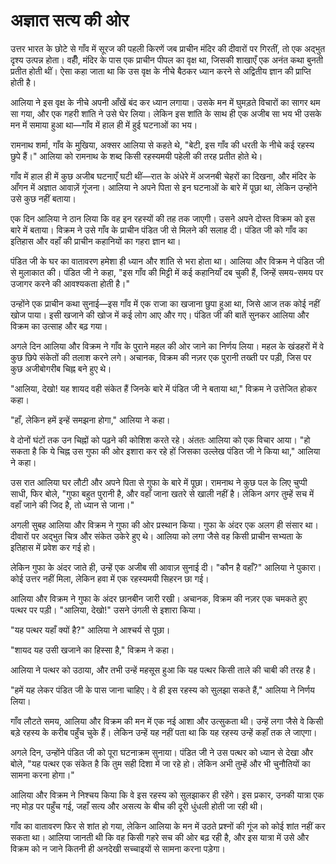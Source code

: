 # अज्ञात सत्य की ओर

उत्तर भारत के छोटे से गाँव में सूरज की पहली किरणें जब प्राचीन मंदिर की दीवारों पर गिरतीं, तो एक अद्भुत दृश्य उत्पन्न होता। वहीँ, मंदिर के पास एक प्राचीन पीपल का वृक्ष था, जिसकी शाखाएँ एक अनंत कथा बुनती प्रतीत होती थीं। ऐसा कहा जाता था कि उस वृक्ष के नीचे बैठकर ध्यान करने से अद्वितीय ज्ञान की प्राप्ति होती है।

आलिया ने इस वृक्ष के नीचे अपनी आँखें बंद कर ध्यान लगाया। उसके मन में घुमड़ते विचारों का सागर थम सा गया, और एक गहरी शांति ने उसे घेर लिया। लेकिन इस शांति के साथ ही एक अजीब सा भय भी उसके मन में समाया हुआ था—गाँव में हाल ही में हुई घटनाओं का भय।

रामनाथ शर्मा, गाँव के मुखिया, अक्सर आलिया से कहते थे, "बेटी, इस गाँव की धरती के नीचे कई रहस्य छुपे हैं।" आलिया को रामनाथ के शब्द किसी रहस्यमयी पहेली की तरह प्रतीत होते थे।

गाँव में हाल ही में कुछ अजीब घटनाएँ घटी थीं—रात के अंधेरे में अजनबी चेहरों का दिखना, और मंदिर के आँगन में अज्ञात आवाज़ें गूंजना। आलिया ने अपने पिता से इन घटनाओं के बारे में पूछा था, लेकिन उन्होंने उसे कुछ नहीं बताया।

एक दिन आलिया ने ठान लिया कि वह इन रहस्यों की तह तक जाएगी। उसने अपने दोस्त विक्रम को इस बारे में बताया। विक्रम ने उसे गाँव के प्राचीन पंडित जी से मिलने की सलाह दी। पंडित जी को गाँव का इतिहास और वहाँ की प्राचीन कहानियों का गहरा ज्ञान था।

पंडित जी के घर का वातावरण हमेशा ही ध्यान और शांति से भरा होता था। आलिया और विक्रम ने पंडित जी से मुलाकात की। पंडित जी ने कहा, "इस गाँव की मिट्टी में कई कहानियाँ दब चुकी हैं, जिन्हें समय-समय पर उजागर करने की आवश्यकता होती है।"

उन्होंने एक प्राचीन कथा सुनाई—इस गाँव में एक राजा का खजाना छुपा हुआ था, जिसे आज तक कोई नहीं खोज पाया। इसी खजाने की खोज में कई लोग आए और गए। पंडित जी की बातें सुनकर आलिया और विक्रम का उत्साह और बढ़ गया।

अगले दिन आलिया और विक्रम ने गाँव के पुराने महल की ओर जाने का निर्णय लिया। महल के खंडहरों में वे कुछ छिपे संकेतों की तलाश करने लगे। अचानक, विक्रम की नज़र एक पुरानी तख्ती पर पड़ी, जिस पर कुछ अजीबोगरीब चिह्न बने हुए थे।

"आलिया, देखो! यह शायद वही संकेत हैं जिनके बारे में पंडित जी ने बताया था," विक्रम ने उत्तेजित होकर कहा।

"हाँ, लेकिन हमें इन्हें समझना होगा," आलिया ने कहा।

वे दोनों घंटों तक उन चिह्नों को पढ़ने की कोशिश करते रहे। अंततः आलिया को एक विचार आया। "हो सकता है कि ये चिह्न उस गुफा की ओर इशारा कर रहे हों जिसका उल्लेख पंडित जी ने किया था," आलिया ने कहा।

उस रात आलिया घर लौटी और अपने पिता से गुफा के बारे में पूछा। रामनाथ ने कुछ पल के लिए चुप्पी साधी, फिर बोले, "गुफा बहुत पुरानी है, और वहाँ जाना खतरे से खाली नहीं है। लेकिन अगर तुम्हें सच में वहाँ जाने की जिद है, तो ध्यान से जाना।"

अगली सुबह आलिया और विक्रम ने गुफा की ओर प्रस्थान किया। गुफा के अंदर एक अलग ही संसार था। दीवारों पर अद्भुत चित्र और संकेत उकेरे हुए थे। आलिया को लगा जैसे वह किसी प्राचीन सभ्यता के इतिहास में प्रवेश कर गई हो।

लेकिन गुफा के अंदर जाते ही, उन्हें एक अजीब सी आवाज़ सुनाई दी। "कौन है वहाँ?" आलिया ने पुकारा। कोई उत्तर नहीं मिला, लेकिन हवा में एक रहस्यमयी सिहरन छा गई।

आलिया और विक्रम ने गुफा के अंदर छानबीन जारी रखी। अचानक, विक्रम की नज़र एक चमकते हुए पत्थर पर पड़ी। "आलिया, देखो!" उसने उंगली से इशारा किया।

"यह पत्थर यहाँ क्यों है?" आलिया ने आश्चर्य से पूछा।

"शायद यह उसी खजाने का हिस्सा है," विक्रम ने कहा।

आलिया ने पत्थर को उठाया, और तभी उन्हें महसूस हुआ कि यह पत्थर किसी ताले की चाबी की तरह है।

"हमें यह लेकर पंडित जी के पास जाना चाहिए। वे ही इस रहस्य को सुलझा सकते हैं," आलिया ने निर्णय लिया।

गाँव लौटते समय, आलिया और विक्रम की मन में एक नई आशा और उत्सुकता थी। उन्हें लगा जैसे वे किसी बड़े रहस्य के करीब पहुँच चुके हैं। लेकिन उन्हें यह नहीं पता था कि यह रहस्य उन्हें कहाँ तक ले जाएगा।

अगले दिन, उन्होंने पंडित जी को पूरा घटनाक्रम सुनाया। पंडित जी ने उस पत्थर को ध्यान से देखा और बोले, "यह पत्थर एक संकेत है कि तुम सही दिशा में जा रहे हो। लेकिन अभी तुम्हें और भी चुनौतियों का सामना करना होगा।"

आलिया और विक्रम ने निश्चय किया कि वे इस रहस्य को सुलझाकर ही रहेंगे। इस प्रकार, उनकी यात्रा एक नए मोड़ पर पहुँच गई, जहाँ सत्य और असत्य के बीच की दूरी धुंधली होती जा रही थी।

गाँव का वातावरण फिर से शांत हो गया, लेकिन आलिया के मन में उठते प्रश्नों की गूंज को कोई शांत नहीं कर सकता था। आलिया जानती थी कि वह किसी गहरे सच की ओर बढ़ रही है, और इस यात्रा में उसे और विक्रम को न जाने कितनी ही अनदेखी सच्चाइयों से सामना करना पड़ेगा।